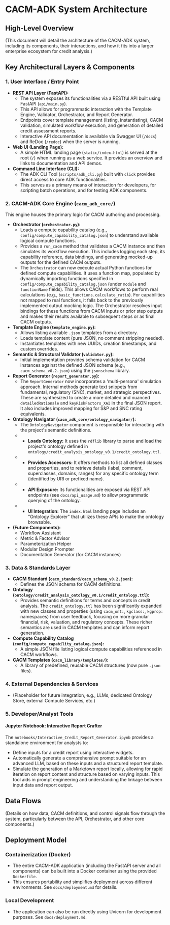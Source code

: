 # CACM-ADK System Architecture

## High-Level Overview

(This document will detail the architecture of the CACM-ADK system, including its components, their interactions, and how it fits into a larger enterprise ecosystem for credit analysis.)

## Key Architectural Layers & Components

### 1. User Interface / Entry Point
*   **REST API Layer (FastAPI):**
    *   The system exposes its functionalities via a RESTful API built using FastAPI (`api/main.py`).
    *   This API allows for programmatic interaction with the Template Engine, Validator, Orchestrator, and Report Generator.
    *   Endpoints cover template management (listing, instantiating), CACM validation, simulated workflow execution, and generation of detailed credit assessment reports.
    *   Interactive API documentation is available via Swagger UI (`/docs`) and ReDoc (`/redoc`) when the server is running.
*   **Web UI (Landing Page):**
    *   A simple HTML landing page (`static/index.html`) is served at the root (`/`) when running as a web service. It provides an overview and links to documentation and API demos.
*   **Command Line Interface (CLI):**
    *   The ADK CLI Tool (`scripts/adk_cli.py`) built with `click` provides direct access to core ADK functionalities.
    *   This serves as a primary means of interaction for developers, for scripting batch operations, and for testing ADK components.

### 2. CACM-ADK Core Engine (`cacm_adk_core/`)
This engine houses the primary logic for CACM authoring and processing.
*   **Orchestrator (`orchestrator.py`):**
    *   Loads a compute capability catalog (e.g., `config/compute_capability_catalog.json`) to understand available logical compute functions.
    *   Provides a `run_cacm` method that validates a CACM instance and then simulates its workflow execution. This includes logging each step, its capability reference, data bindings, and generating mocked-up outputs for the defined CACM outputs. 
    *   The `Orchestrator` can now execute actual Python functions for defined compute capabilities. It uses a function map, populated by dynamically importing functions specified in `config/compute_capability_catalog.json` (under `module` and `functionName` fields). This allows CACM workflows to perform real calculations (e.g., `basic_functions.calculate_ratio`). For capabilities not mapped to real functions, it falls back to the previously implemented output mocking logic. The Orchestrator resolves input bindings for these functions from CACM inputs or prior step outputs and makes their results available to subsequent steps or as final CACM outputs.
*   **Template Engine (`template_engine.py`):**
    *   Allows listing available `.json` templates from a directory.
    *   Loads template content (pure JSON, no comment stripping needed).
    *   Instantiates templates with new UUIDs, creation timestamps, and custom overrides.
*   **Semantic & Structural Validator (`validator.py`):**
    *   Initial implementation provides schema validation for CACM instances against the defined JSON schema (e.g., `cacm_schema_v0.2.json`) using the `jsonschema` library.
*   **Report Generator (`report_generator.py`):**
    *   The `ReportGenerator` now incorporates a 'multi-persona' simulation approach. Internal methods generate text snippets from fundamental, regulatory (SNC), market, and strategic perspectives. These are synthesized to create a more detailed and nuanced `detailedRationale` and `keyRiskFactors_XAI` in the final JSON report. It also includes improved mapping for S&P and SNC rating equivalents.
*   **Ontology Navigator (`cacm_adk_core/ontology_navigator/`):**
    *   The `OntologyNavigator` component is responsible for interacting with the project's semantic definitions.
    *   - **Loads Ontology:** It uses the `rdflib` library to parse and load the project's ontology defined in `ontology/credit_analysis_ontology_v0.1/credit_ontology.ttl`.
    *   - **Provides Accessors:** It offers methods to list all defined classes and properties, and to retrieve details (label, comment, superclasses, domains, ranges) for any specific ontology term (identified by URI or prefixed name).
    *   - **API Exposure:** Its functionalities are exposed via REST API endpoints (see `docs/api_usage.md`) to allow programmatic querying of the ontology.
    *   - **UI Integration:** The `index.html` landing page includes an "Ontology Explorer" that utilizes these APIs to make the ontology browsable.
*   **(Future Components):**
    *   Workflow Assistant
    *   Metric & Factor Advisor
    *   Parameterization Helper
    *   Modular Design Prompter
    *   Documentation Generator (for CACM instances)

### 3. Data & Standards Layer
*   **CACM Standard (`cacm_standard/cacm_schema_v0.2.json`):**
    *   Defines the JSON schema for CACM definitions.
*   **Ontology (`ontology/credit_analysis_ontology_v0.1/credit_ontology.ttl`):**
    *   Provides semantic definitions for terms and concepts in credit analysis. The `credit_ontology.ttl` has been significantly expanded with new classes and properties (using `cacm_ont:`, `kgclass:`, `kgprop:` namespaces) from user feedback, focusing on more granular financial, risk, valuation, and regulatory concepts. These richer semantics are used in CACM templates and can inform report generation.
*   **Compute Capability Catalog (`config/compute_capability_catalog.json`):**
    *   A simple JSON file listing logical compute capabilities referenced in CACM workflows.
*   **CACM Templates (`cacm_library/templates/`):**
    *   A library of predefined, reusable CACM structures (now pure `.json` files).

### 4. External Dependencies & Services
*   (Placeholder for future integration, e.g., LLMs, dedicated Ontology Store, external Compute Services, etc.)

### 5. Developer/Analyst Tools
#### Jupyter Notebook: Interactive Report Crafter
The `notebooks/Interactive_Credit_Report_Generator.ipynb` provides a standalone environment for analysts to:
*   Define inputs for a credit report using interactive widgets.
*   Automatically generate a comprehensive prompt suitable for an advanced LLM, based on these inputs and a structured report template.
*   Simulate the generation of a Markdown report locally, allowing for rapid iteration on report content and structure based on varying inputs.
This tool aids in prompt engineering and understanding the linkage between input data and report output.

## Data Flows
(Details on how data, CACM definitions, and control signals flow through the system, particularly between the API, Orchestrator, and other core components.)

## Deployment Model

### Containerization (Docker)
*   The entire CACM-ADK application (including the FastAPI server and all components) can be built into a Docker container using the provided `Dockerfile`.
*   This ensures portability and simplifies deployment across different environments. See `docs/deployment.md` for details.

### Local Development
*   The application can also be run directly using Uvicorn for development purposes. See `docs/deployment.md`.
